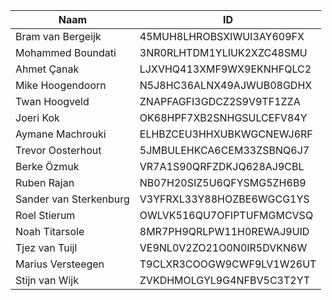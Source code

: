 |Naam|ID|
|---|---|
|Bram van Bergeijk|45MUH8LHROBSXIWUI3AY609FX|
|Mohammed Boundati|3NR0RLHTDM1YLIUK2XZC48SMU|
|Ahmet Çanak|LJXVHQ413XMF9WX9EKNHFQLC2|
|Mike Hoogendoorn|N5J8HC36ALNX49AJWUB08GDHX|
|Twan Hoogveld|ZNAPFAGFI3GDCZ2S9V9TF1ZZA|
|Joeri Kok|OK68HPF7XB2SNHGSULCEFV84Y|
|Aymane Machrouki|ELHBZCEU3HHXUBKWGCNEWJ6RF|
|Trevor Oosterhout|5JMBULEHKCA6CEM33ZSBNQ6J7|
|Berke Özmuk|VR7A1S90QRFZDKJQ628AJ9CBL|
|Ruben Rajan|NB07H20SIZ5U6QFYSMG5ZH6B9|
|Sander van Sterkenburg|V3YFRXL33Y88HOZBE6WGCG1YS|
|Roel Stierum|OWLVK516QU7OFIPTUFMGMCVSQ|
|Noah Titarsole|8MR7PH9QRLPW11H0REWAJ9UID|
|Tjez van Tuijl|VE9NL0V2ZO21O0N0IR5DVKN6W|
|Marius Versteegen|T9CLXR3COOGW9CWF9LV1W26UT|
|Stijn van Wijk|ZVKDHMOLGYL9G4NFBV5C3T2YT|
